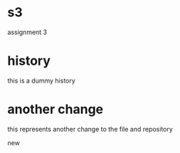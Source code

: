 # s3
assignment 3
# history
this is a dummy history
# another change
this represents another change to the file and repository

new
